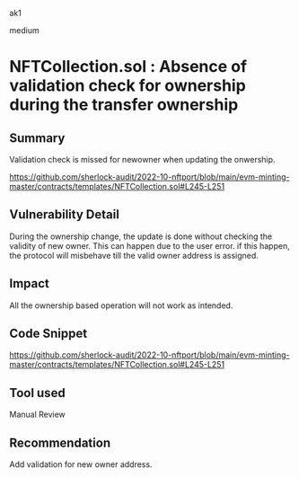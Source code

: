 ak1

medium

# NFTCollection.sol : Absence of validation check for ownership during the transfer ownership

## Summary
Validation check is missed for newowner when updating the onwership.

https://github.com/sherlock-audit/2022-10-nftport/blob/main/evm-minting-master/contracts/templates/NFTCollection.sol#L245-L251

## Vulnerability Detail

During the ownership change, the update is done without checking the validity of new owner.
This can happen due to the user error.
if this happen, the protocol will misbehave till the valid owner address is assigned.

## Impact

All the ownership based operation will not work as intended.

## Code Snippet
https://github.com/sherlock-audit/2022-10-nftport/blob/main/evm-minting-master/contracts/templates/NFTCollection.sol#L245-L251

## Tool used

Manual Review

## Recommendation
Add validation for new owner address.
